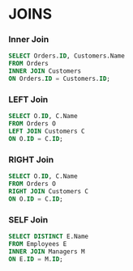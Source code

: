# JOINS

### Inner Join
```SQL
SELECT Orders.ID, Customers.Name
FROM Orders
INNER JOIN Customers 
ON Orders.ID = Customers.ID;
```

### LEFT Join
```SQL
SELECT O.ID, C.Name
FROM Orders O
LEFT JOIN Customers C
ON O.ID = C.ID;
```

### RIGHT Join
```SQL
SELECT O.ID, C.Name
FROM Orders O
RIGHT JOIN Customers C
ON O.ID = C.ID;
```

### SELF Join
```SQL
SELECT DISTINCT E.Name
FROM Employees E
INNER JOIN Managers M
ON E.ID = M.ID;
```
